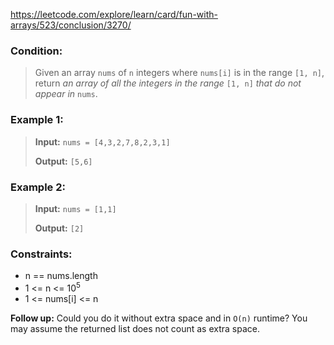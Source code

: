 https://leetcode.com/explore/learn/card/fun-with-arrays/523/conclusion/3270/

### Condition:

>Given an array `nums` of `n` integers where `nums[i]` is in the range `[1, n]`, return *an array of all the integers in the range* `[1, n]` *that do not appear in* `nums`.

### Example 1:

>**Input:** `nums = [4,3,2,7,8,2,3,1]`
>
>**Output:** `[5,6]`

### Example 2:

>**Input:** `nums = [1,1]`
>
>**Output:** `[2]`

### Constraints:

* n == nums.length
* 1 <= n <= 10<sup>5</sup>
* 1 <= nums[i] <= n

**Follow up:** Could you do it without extra space and in `O(n)` runtime? You may assume the returned list does not count as extra space.
